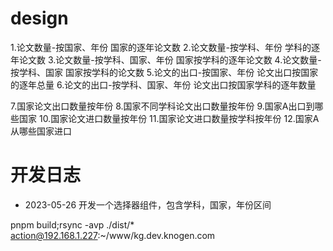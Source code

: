 # design
1.论文数量-按国家、年份  国家的逐年论文数
2.论文数量-按学科、年份  学科的逐年论文数
3.论文数量-按学科、国家、年份  国家按学科的逐年论文数
4.论文数量-按学科、国家  国家按学科的论文数
5.论文的出口-按国家、年份  论文出口按国家的逐年总量
6.论文的出口-按学科、国家、年份  论文出口按国家学科的逐年数量

7.国家论文出口数量按年份
8.国家不同学科论文出口数量按年份
9.国家A出口到哪些国家
10.国家论文进口数量按年份
11.国家论文进口数量按学科按年份
12.国家A从哪些国家进口

# 开发日志

+ 2023-05-26
 开发一个选择器组件，包含学科，国家，年份区间

 pnpm build;rsync -avp ./dist/* action@192.168.1.227:~/www/kg.dev.knogen.com
